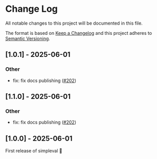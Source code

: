 # Change Log
All notable changes to this project will be documented in this file.
 
The format is based on [Keep a Changelog](http://keepachangelog.com/)
and this project adheres to [Semantic Versioning](http://semver.org/).

## [1.0.1] - 2025-06-01

### Other

- fix: fix docs publishing ([#202](https://github.com/cyberark/simple-llm-eval/pull/202))


## [1.1.0] - 2025-06-01

### Other

- fix: fix docs publishing ([#202](https://github.com/cyberark/simple-llm-eval/pull/202))


## [1.0.0] - 2025-06-01

First release of simpleval 🎉
